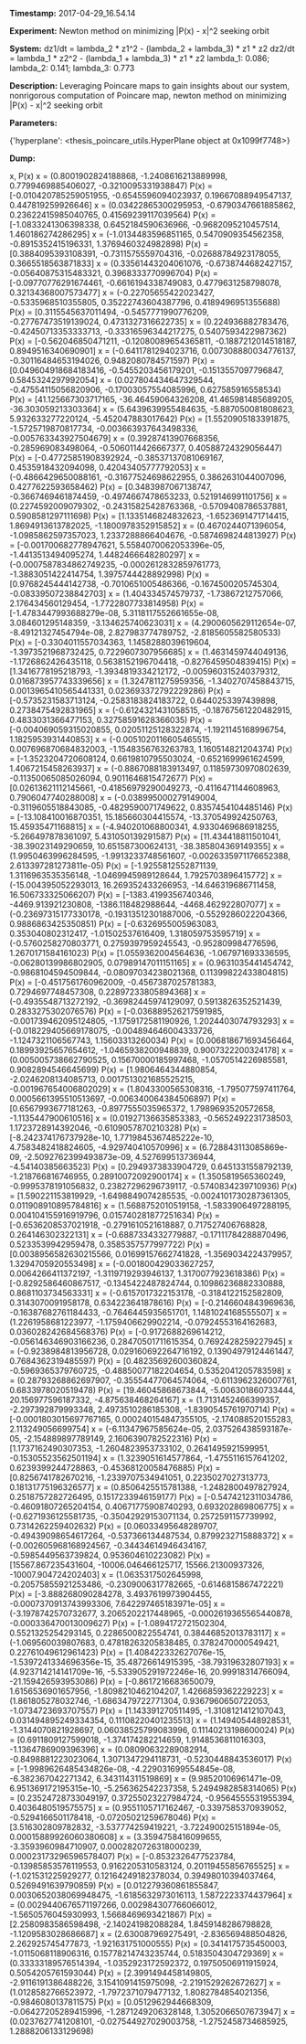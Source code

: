 **Timestamp:** 2017-04-29_16.54.14

**Experiment:** Newton method on minimizing |P(x) - x|^2 seeking orbit

**System:**
dz1/dt = lambda_2 * z1^2 - (lambda_2 + lambda_3) * z1 * z2 
dz2/dt = lambda_1 * z2^2 - (lambda_1 + lambda_3) * z1 * z2 
lambda_1: 0.086; lambda_2: 0.141; lambda_3: 0.773

**Description:** Leveraging Poincare maps to gain insights about our system, nonrigorous computation of Poincare map, newton method on minimizing |P(x) - x|^2 seeking orbit

**Parameters:**

{'hyperplane': <thesis_poincare_utils.HyperPlane object at 0x1099f7748>}

**Dump:**

x, P(x)
x = (0.8001902824188868, -1.2408616213889998, 0.7799469885406027, -0.3210095331938847)
P(x) = [-0.010420785259051955, -0.6545596094023937, 0.19667088949547137, 0.447819259926646]
x = (0.03422865300295953, -0.6790347661885862, 0.23622415985040765, 0.41569239117039564)
P(x) = [-1.0833241306398338, 0.6452184590636966, -0.9682095210457514, 1.460186274286295]
x = (-1.0134483596851165, 0.5470909354562358, -0.8915352415196331, 1.3769460324982898)
P(x) = [0.3884095393108391, -0.7311575559704316, -0.02688784923178055, 0.3665518563871833]
x = (0.33561443204061076, -0.6738744682427157, -0.05640875315483321, 0.3968333770996704)
P(x) = [-0.09770776291674461, -0.6616194338749083, 0.4779631258798078, 0.32134368007573477]
x = (-0.22705655422023427, -0.5335968510355805, 0.35222743604387796, 0.4189496951355688)
P(x) = [0.3115545637011494, -0.5457771990776209, -0.27767473519139024, 0.4731327316622735]
x = (0.224936882783476, -0.42450713353333713, -0.33316596344217275, 0.5407593422987362)
P(x) = [-0.562046850471211, -0.12080089654365811, -0.1887212014518187, 0.8949516340690901]
x = (-0.6411781294023716, 0.007308880034776137, -0.30116484653194026, 0.9482080784571597)
P(x) = [0.049604918684183416, -0.5455203456179201, -0.1513557097796847, 0.5845324297992054]
x = (0.027804434647329544, -0.47554115056820906, -0.17003057554085996, 0.627585916558534)
P(x) = [41.125667303717165, -36.46459064326208, 41.465981485689205, -36.303059213303364]
x = (5.6439639955484635, -5.887050081808623, 5.932633277220124, -5.452047883017642)
P(x) = [1.5520905183391875, -1.5725719870817734, -0.003663937643498336, -0.005763343927504679]
x = (0.39287413907668356, -0.285969083498064, -0.5060114426667377, 0.40588724329056447)
P(x) = [-0.47725851908392924, -0.38537137081069167, 0.4535918432094098, 0.42043405777792053]
x = (-0.4866429650088161, -0.31677524698622955, 0.3862631044007096, 0.4277622593658462)
P(x) = [0.3483987067138747, -0.3667469461874459, -0.4974667478653233, 0.5219146991101756]
x = (0.2274592009079302, -0.24315825428763368, -0.5709408786537881, 0.5908581297111698)
P(x) = [1.1335146824832623, -1.6523691471714415, 1.8694913613782025, -1.1800978352915852]
x = (0.4670244071396054, -1.0985862597357023, 1.2337288866404676, -0.5874698244813927)
P(x) = [-0.001700682778947621, 5.5584070062053396e-05, -1.4413513494095274, 1.4482466648280297]
x = (-0.0007587834862749235, -0.0002612832859761773, -1.3883051422414754, 1.3975744428892998)
P(x) = [0.9768245444142738, -0.7010651005486366, -0.1674500205745304, -0.08339507238842703]
x = (1.404334574579737, -1.73867212757066, 2.176434560129454, -1.7722807733814958)
P(x) = [-1.4783447993688279e-08, 5.3118117552661655e-08, 3.084601295148359, -3.134625740623031]
x = (4.2900605629112654e-07, -8.49121327454794e-08, 2.827983774789752, -2.8185605582580533)
P(x) = [-0.3304011557034363, 1.1458288039619604, -1.3973521968732425, 0.7229607307956685]
x = (1.4631459744049136, -1.1726862426435118, 0.5638152196704418, -0.8276459504839415)
P(x) = [1.3416778195218793, -1.3934819334212172, -0.005960315240379312, 0.016873957743339656]
x = (1.3247811275959356, -1.3402707458843715, 0.0013965410565441331, 0.023693372792229286)
P(x) = [-0.5735231583713124, -0.2583183824183722, 0.6440253397439898, 0.2738475492831965]
x = (-0.6124321431058515, -0.18767561220482915, 0.4833031366477153, 0.32758591628366035)
P(x) = [-0.004069059315020855, 0.02051125128322874, -1.1921145168996754, 1.1825953931440853]
x = (-0.0051020116605465515, 0.007696870684832003, -1.1548356763263783, 1.160514821204374)
P(x) = [-1.3523204720608124, 0.6619810795503024, -0.6521699961624599, 1.4067215458263937]
x = (-0.8867088183913497, 0.11859730970802639, -0.11350065085026094, 0.9011646815472677)
P(x) = [0.02613621112145661, -0.41856979290049273, -0.4116471144608963, 0.7906047740288008]
x = (-0.038995000279149004, -0.3119605518843085, -0.4829590071749622, 0.8357454104485146)
P(x) = [-13.108410016870351, 15.185660304415574, -13.370549924250763, 15.45935471168815]
x = (-4.940201068800341, 4.9330469686918255, -5.266497878361097, 5.431050139291587)
P(x) = [11.434418811501041, -38.39023149290659, 10.651587300624131, -38.385804369149355]
x = (1.9950463996284595, -1.9913233748561607, -0.0026335971176652388, 2.613397281273811e-05)
P(x) = [-1.9255812552871139, 1.3116963535356148, -1.0469945989128644, 1.7925703896415772]
x = (-15.004395052293013, 16.269352433266953, -14.646319686711458, 16.506733325066207)
P(x) = [-1383.4199356740346, -4469.913921230808, -1386.118482988644, -4468.462922807077]
x = (-0.23697315177330178, -0.19313512301887006, -0.5529286022204366, 0.9886863425350851)
P(x) = [-0.6326955005963083, 0.353040802312417, -1.01502537616409, 1.318059753595719]
x = (-0.5760258270803771, 0.2759397959245543, -0.952809984776596, 1.2670171584161023)
P(x) = [1.0559362004564636, -1.067971693336595, -0.06280139986802905, 0.07989147011151165]
x = (0.9631035441454742, -0.9868104594509844, -0.08097034238021368, 0.11399822433804815)
P(x) = [-0.4517561760962009, -0.4567387025781383, 0.7294697748457308, 0.22897233805894368]
x = (-0.4935548713272192, -0.36982445974129097, 0.5913826352521439, 0.2833275302076576)
P(x) = [-0.036889526217591985, -0.001739462095124805, -1.1759172581190926, 1.2024403074793293]
x = (-0.018229405669178075, -0.004894646004333726, -1.1247321106567743, 1.15603313260034)
P(x) = [0.006818671693456464, 0.18993925657654612, -1.0465938200948839, 0.9007322200324178]
x = (0.005005738662790525, 0.15670000185997468, -1.0570514226985581, 0.9082894546645699)
P(x) = [1.9806464344880854, -2.0246208134085713, 0.0017513021685525215, -0.001967654006802029]
x = (1.8043300565308316, -1.795077597411764, 0.0005661395510513697, -0.006340064384506897)
P(x) = [0.6567993677181263, -0.8977555035965372, 1.7989693520572658, -1.1135447900610516]
x = (0.01927136635853383, -0.5652492231738503, 1.1723728914392046, -0.6109057870210328)
P(x) = [-8.242374176737928e-10, 1.7719845367485222e-10, 4.7583482418824605, -4.929740410570996]
x = (6.728843113085869e-09, -2.5092762399493873e-09, 4.527699513736944, -4.54140385663523)
P(x) = [0.2949373833904729, 0.6451331558792139, -1.218766816746955, 0.28910072092900174]
x = (1.3505819565360249, -0.9995378191056832, 0.23827296296739117, -0.5740834239710936)
P(x) = [1.590221153819929, -1.6498849074285535, -0.0024101730287361305, 0.011908910895784816]
x = (1.5688752010519158, -1.5833906497288195, 0.004104155916919796, 0.015740281877251634)
P(x) = [-0.6536208537021918, -0.2791610521618887, 0.717527406768828, 0.264146302322131]
x = (-0.6887334332779887, -0.17111784288870496, 0.5233539942959478, 0.3585357577997722)
P(x) = [0.0038956582630215566, 0.01699157662741828, -1.3569034224379957, 1.3294705920553498]
x = (-0.001800429033627257, 0.0064266411372197, -1.3119719293946137, 1.3170077923618386)
P(x) = [-0.8292586460867517, -0.1345422487824744, 0.10986236882330888, 0.8681103734563331]
x = (-0.6157017322153178, -0.3184122152582809, 0.3143070091958178, 0.634223641878616)
P(x) = [-0.2146604843969636, -0.16387682761184433, -0.7646445935651701, 1.1481024168555507]
x = (1.2261958681223977, -1.1759406629902214, -0.07924553164162683, 0.036028242684568376)
P(x) = [-0.9172688269614212, -0.056146346903166236, 0.28470501711615354, 0.7692428259227945]
x = (-0.9238984813956728, 0.029160692264716192, 0.13904979124461447, 0.7684362319485597)
P(x) = [0.48235692600360824, -0.5969365379760725, -0.48850077182204654, 0.5352041205783598]
x = (0.28793268862697907, -0.35554477064574064, -0.6113962326007761, 0.6833978020519478)
P(x) = [19.46045868673844, -5.006301860733444, 20.156977596187332, -4.875638468264167]
x = (1.7131452466399357, -2.297392879993348, 2.4973510286185308, -1.8390545761970714)
P(x) = [-0.0001803015697767165, 0.000240154847355105, -2.174088520155283, 2.113249056699754]
x = (-6.11347967585624e-05, 2.037526438593187e-05, -2.154889897789149, 2.1606390782522316)
P(x) = [1.1737162490307353, -1.2604823953733102, 0.2641495921599951, -0.15305523562501194]
x = (1.3239051614577864, -1.4755116157641202, 0.6239399244728863, -0.45368120058476885)
P(x) = [0.8256741782670216, -1.2339707534941051, 0.2235027027313773, 0.18131775196326577]
x = (0.8506425515781388, -1.2482800497827924, 0.2518757282726495, 0.1517233946159177)
P(x) = [-0.5474212311034786, -0.46091807265204154, 0.40671775908740293, 0.693202869806775]
x = (-0.6271936125581735, -0.35042929153071134, 0.2572591157739992, 0.7314262259402632)
P(x) = [0.06033495648289707, -0.49439098654617264, -0.537366134487534, 0.8799232715888372]
x = (-0.002605968168924567, -0.34434614946434167, -0.5985449563739824, 0.953604610223082)
P(x) = [15567.867235431604, -10006.046466125717, 15566.21300937326, -10007.904724202403]
x = (1.0635317502645998, -0.20575855921253486, -0.2309006317782665, -0.6146815867472221)
P(x) = [-3.888268090284278, 3.4937619973904455, -0.0007370913743993306, 7.642297465183971e-05]
x = (-3.1978742570732677, 3.2065202217448965, -0.0002619365565440878, -0.000336470013009627)
P(x) = [-1.0894172721502304, 0.5521325254293145, 0.2286500822554741, 0.38446852013783117]
x = (-1.069560039807683, 0.47818263205838485, 0.3782470000549421, 0.22761049612961423)
P(x) = [1.408422332627076e-15, -1.5397241334696356e-15, 35.48726614915395, -38.79319632807193]
x = (4.923714214141709e-16, -5.533905291972246e-16, 20.99918314766094, -21.159426593953086)
P(x) = [-0.8617216683650079, 1.6156536901657956, -1.8098210462104207, 1.4266859362229223]
x = (1.861805278032746, -1.6863479722771304, 0.9367960650722053, -1.0734723693707557)
P(x) = [1.143391270511495, -1.3108121412107043, 0.031494895249334354, 0.11108220401235513]
x = (1.149405448928531, -1.3144070821928697, 0.06038525799083996, 0.11140213198600024)
P(x) = [0.6911809127599018, -1.374174282214659, 1.9148536811016303, -1.1364786909396396]
x = (0.08090632289082914, -0.8498881223023064, 1.3071347294118731, -0.5230448843536017)
P(x) = [-1.9989626485434826e-08, -4.229031699554845e-08, -6.382367042271342, 6.343114311519869]
x = (9.98520106961471e-09, 6.951369172195315e-10, -5.256362542237358, 5.2494982858314065)
P(x) = [0.23524728733049197, 0.37255023227984724, -0.9564555531955394, 0.4036480519575575]
x = (0.9551105717162467, -0.3397585370939052, -0.5294166501178418, -0.07205021259678046)
P(x) = [3.516302809782832, -3.537774259419221, -3.722490025151894e-05, 0.00015889926060380608]
x = (3.3594758416099655, -3.3593960984710907, 0.0002820726318000239, 0.00023173296596578407)
P(x) = [-0.8532326477523784, -0.13985853576119553, 0.9162205310583124, 0.20119455856765525]
x = (-1.021531225929277, 0.12164249182378034, 0.39498010394037464, 0.5269491639790859)
P(x) = [0.012279360861855847, 0.0030652038069948475, -1.6185632973016113, 1.5872223374437964]
x = (0.0029440676571197266, 0.002984307766066012, -1.5650576045930993, 1.5668469693421867)
P(x) = [2.2580983586598498, -2.140241982088284, 1.8459148286798828, -1.1209583028686687]
x = (2.630087969275491, -2.836569488504826, 2.262925745477873, -1.921631751000555)
P(x) = [0.3414175735450003, -1.0115068118906316, 0.15778214743235744, 0.5183504304729369]
x = (0.33333189576514394, -1.0352923172592372, 0.19750506911915924, 0.5054205761593044)
P(x) = [2.3991494458149805, -2.9116191386488226, 3.1541091415975098, -2.2191529262672627]
x = (1.0128582766523972, -1.7972371079477132, 1.8082784854021356, -0.9846080137811575)
P(x) = [0.0512962944668309, -0.06427205289415996, -1.2871249206328148, 1.3052066507673947]
x = (0.0237627741208101, -0.027544927029003758, -1.2752458734685925, 1.2888206133129698)